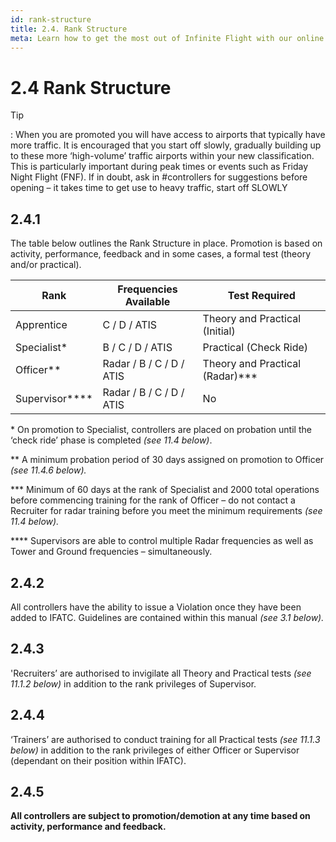 ```yaml
---
id: rank-structure
title: 2.4. Rank Structure
meta: Learn how to get the most out of Infinite Flight with our online documentation.
---
```


# 2.4  Rank Structure

 

Tip

: When you are promoted you will have access to airports that typically have more traffic. It is encouraged that you start off slowly, gradually building up to these more ‘high-volume’ traffic airports within your new classification. This is particularly important during peak times or events such as Friday Night Flight (FNF). If in doubt, ask in #controllers for suggestions before opening – it takes time to get use to heavy traffic, start off SLOWLY

 

## 2.4.1    

The table below outlines the Rank Structure in place. Promotion is based on activity, performance, feedback and in some cases, a formal test (theory and/or practical).

 

| **Rank**       | **Frequencies  Available** | **Test  Required**              |
| -------------- | -------------------------- | ------------------------------- |
| Apprentice     | C / D / ATIS               | Theory and Practical (Initial)  |
| Specialist*    | B / C / D / ATIS           | Practical (Check Ride)          |
| Officer**      | Radar / B / C / D / ATIS   | Theory and Practical (Radar)*** |
| Supervisor**** | Radar / B / C / D / ATIS   | No                              |

\* On promotion to Specialist, controllers are placed on probation until the ‘check ride’ phase is completed *(see 11.4 below)*.

** A minimum probation period of 30 days assigned on promotion to Officer *(see 11.4.6 below).*

*** Minimum of 60 days at the rank of Specialist and 2000 total operations before commencing training for the rank of Officer – do not contact a Recruiter for radar training before you meet the minimum requirements *(see 11.4 below).*

**** Supervisors are able to control multiple Radar frequencies as well as Tower and Ground frequencies – simultaneously.

 

## 2.4.2    

All controllers have the ability to issue a Violation once they have been added to IFATC. Guidelines are contained within this manual *(see 3.1 below).*



## 2.4.3    

'Recruiters’ are authorised to invigilate all Theory and Practical tests *(see 11.1.2 below)* in addition to the rank privileges of Supervisor.



## 2.4.4     

‘Trainers’ are authorised to conduct training for all Practical tests *(see 11.1.3 below)* in addition to the rank privileges of either Officer or Supervisor (dependant on their position within IFATC).



## 2.4.5    

**All controllers are subject to promotion/demotion at any time based on activity, performance and feedback.**

 